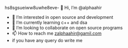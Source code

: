 hs8sgsueiww8uwhe8eve- 👋 Hi, I’m @alphaahir
- 👀 I’m interested in open source and development
- 🌱 I’m currently learning c++ and dsa
- 💞️ I’m looking to collaborate on open source programs
- 📫 How to reach me zalphaahir@gamil.com
- if you have any query do write me 


<!---
alphaahir/alphaahir is a ✨ special ✨ repository because its `README.md` (this file) appears on your GitHub profile.
You can click the Preview link to take a look at your changes.
---!>
